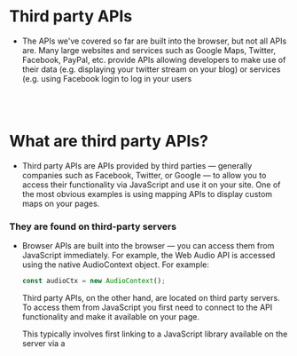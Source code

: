 # Third party APIs

- The APIs we've covered so far are built into the browser, but not all APIs are. Many large websites and services such as Google Maps, Twitter, Facebook, PayPal, etc. provide APIs allowing developers to make use of their data (e.g. displaying your twitter stream on your blog) or services (e.g. using Facebook login to log in your users

<br>
<br>

# What are third party APIs?

- Third party APIs are APIs provided by third parties — generally companies such as Facebook, Twitter, or Google — to allow you to access their functionality via JavaScript and use it on your site. One of the most obvious examples is using mapping APIs to display custom maps on your pages.

### They are found on third-party servers

- Browser APIs are built into the browser — you can access them from JavaScript immediately. For example, the Web Audio API  is accessed using the native AudioContext object. For example:
  ```js
  const audioCtx = new AudioContext();
  ```
   Third party APIs, on the other hand, are located on third party servers. To access them from JavaScript you first need to connect to the API functionality and make it available on your page.
   
   This typically involves first linking to a JavaScript library available on the server via a <script> element, as seen in our Mapquest (an 3rd party API to give a example) example
   ```html
   <script src="https://api.mqcdn.com/sdk/mapquest-js/v1.3.2/mapquest.js"></script>
  <link type="text/css" rel="stylesheet" href="https://api.mqcdn.com/sdk/mapquest-js/v1.3.2/mapquest.css"/>
   ```

  > Note: Some APIs handle access to their functionality slightly differently, requiring the developer to make an HTTP request to a specific URL pattern to retrieve data. These are called RESTful APIs

### They usually require API keys

- Security for browser APIs tends to be handled by permission prompts, as discussed in our first article. The purpose of these is so that the user knows what is going on in the websites they visit and is less likely to fall victim to someone using an API in a malicious way.

  Third party APIs have a slightly different permissions system — they tend to use developer keys to allow developers access to the API functionality, which is more to protect the API vendor than the user.
  
  Other APIs may require that you include the key in a slightly different way, but the pattern is relatively similar for most of them.
  
<br>
<br>

# A RESTful API — NYTimes

- Now let's look at another API example — the New York Times API. This API allows you to retrieve New York Times news story information and display it on your site. This type of API is known as a RESTful API — instead of getting data using the features of a JavaScript library like we did with Mapquest, we get data by making HTTP requests to specific URLs, with data like search terms and other properties encoded in the URL (often as URL parameters). This is a common pattern you'll encounter with APIs.

<br>
<br>

# An approach for using third-party APIs

- Below we'll take you through an exercise to show you how to use the NYTimes API, which also provides a more general set of steps to follow that you can use as an approach for working with new APIs. Because most of the new APIs are generated following the RESTFul methodolgy.

### Find the documentation

- When you want to use a third party API, it is essential to find out where the documentation is, so you can find out what features the API has, how you use them, etc

### Get a developer key

### Connect the API to your app

### Requesting data from the API

### Displaying the data
